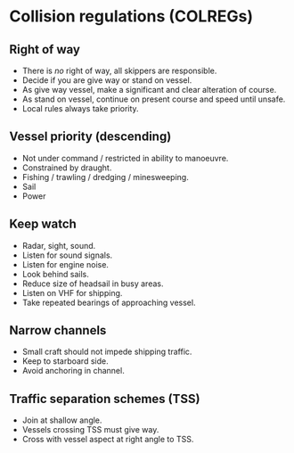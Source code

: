 # Collision regulations (COLREGs)

## Right of way

- There is *no* right of way, all skippers are responsible.
- Decide if you are give way or stand on vessel.
- As give way vessel, make a significant and clear alteration of course.
- As stand on vessel, continue on present course and speed until unsafe.
- Local rules always take priority.

## Vessel priority (descending)

- Not under command / restricted in ability to manoeuvre.
- Constrained by draught.
- Fishing / trawling / dredging / minesweeping.
- Sail
- Power

## Keep watch

- Radar, sight, sound.
- Listen for sound signals.
- Listen for engine noise.
- Look behind sails.
- Reduce size of headsail in busy areas.
- Listen on VHF for shipping.
- Take repeated bearings of approaching vessel.

## Narrow channels

- Small craft should not impede shipping traffic.
- Keep to starboard side.
- Avoid anchoring in channel.

## Traffic separation schemes (TSS)

- Join at shallow angle.
- Vessels crossing TSS must give way.
- Cross with vessel aspect at right angle to TSS.
